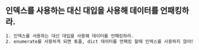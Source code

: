 ## 인덱스를 사용하는 대신 대입을 사용해 데이터를 언패킹하라.
```bash
1. 인덱스를 사용하는 대신 대입을 사용해 데이터를 언패킹하라.
2. enumerate를 사용하게 되면 튜플, dict 데이터를 언패킹 할때 인덱스를 사용하지 않아도 된다.
```
